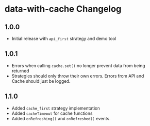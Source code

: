 # data-with-cache Changelog

## 1.0.0

* Initial release with `api_first` strategy and demo tool

## 1.0.1

* Errors when calling `cache.set()` no longer prevent data from being returned
* Strategies should only throw their own errors. Errors from API and Cache should just be logged.

## 1.1.0

* Added `cache_first` strategy implementation
* Added `cacheTimeout` for cache functions
* Added `onRefreshing()` and `onRefreshed()` events.